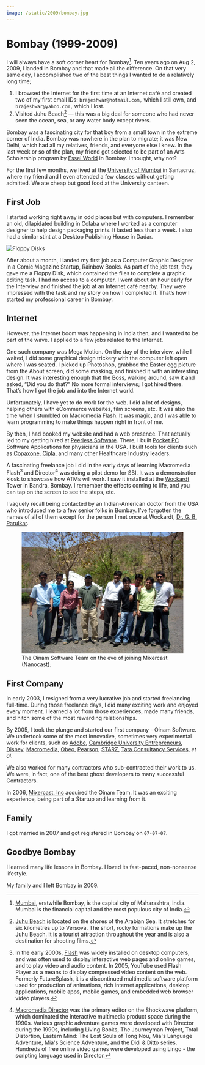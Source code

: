 ```yaml
---
image: /static/2009/bombay.jpg
---
```


# Bombay (1999-2009)

I will always have a soft corner heart for Bombay[^bombay]. Ten years ago on Aug 2, 2009, I landed in Bombay and that made all the difference. On that very same day, I accomplished two of the best things I wanted to do a relatively long time;

1. I browsed the Internet for the first time at an Internet café and created two of my first email IDs: `brajeshwar@hotmail.com,` which I still own, and `brajeshwar@yahoo.com,` which I lost.
2. Visited Juhu Beach[^JuhuBeach] — this was a big deal for someone who had never seen the ocean, sea, or any water body except rivers.

Bombay was a fascinating city for that boy from a small town in the extreme corner of India. Bombay was nowhere in the plan to migrate; it was New Delhi, which had all my relatives, friends, and everyone else I knew. In the last week or so of the plan, my friend got selected to be part of an Arts Scholarship program by [Essel World](https://www.esselworld.in/) in Bombay. I thought, why not?

For the first few months, we lived at the [University of Mumbai](https://en.wikipedia.org/wiki/University_of_Mumbai) in Santacruz, where my friend and I even attended a few classes without getting admitted. We ate cheap but good food at the University canteen.

## First Job

I started working right away in odd places but with computers. I remember an old, dilapidated building in Colaba where I worked as a computer designer to help design packaging prints. It lasted less than a week. I also had a similar stint at a Desktop Publishing House in Dadar.

<img class="large" src="https://cdn.oinam.com/img/computer/floppy-disk-8-5.25-3.5-inch.webp" alt="Floppy Disks">

After about a month, I landed my first job as a Computer Graphic Designer in a Comic Magazine Startup, Rainbow Books. As part of the job test, they gave me a Floppy Disk, which contained the files to complete a graphic editing task. I had no access to a computer. I went about an hour early for the Interview and finished the job at an Internet café nearby. They were impressed with the task and my story on how I completed it. That’s how I started my professional career in Bombay.

## Internet

However, the Internet boom was happening in India then, and I wanted to be part of the wave. I applied to a few jobs related to the Internet.

One such company was Mega Motion. On the day of the interview, while I waited, I did some graphical design trickery with the computer left open where I was seated. I picked up Photoshop, grabbed the Easter egg picture from the About screen, did some masking, and finished it with an interesting design. It was interesting enough that the Boss, walking around, saw it and asked, “Did you do that?” No more formal interviews; I got hired there. That’s how I got the job and into the Internet world.

Unfortunately, I have yet to do work for the web. I did a lot of designs, helping others with eCommerce websites, film screens, etc. It was also the time when I stumbled on Macromedia Flash. It was magic, and I was able to learn programming to make things happen right in front of me.

By then, I had booked my website and had a web presence. That actually led to my getting hired at [Peerless Software](http://peerlesssoft.com). There, I built [Pocket PC](/2022/ipaq/) Software Applications for physicians in the USA. I built tools for clients such as [Copaxone](https://www.copaxone.com), [Cipla](https://www.cipla.com), and many other Healthcare Industry leaders.

A fascinating freelance job I did in the early days of learning Macromedia Flash[^MacromediaFlash] and Director[^MacromediaDirector] was doing a pilot demo for SBI. It was a demonstration kiosk to showcase how ATMs will work. I saw it installed at the [Wockardt](https://www.wockhardt.com) Tower in Bandra, Bombay. I remember the effects coming to life, and you can tap on the screen to see the steps, etc.

I vaguely recall being contacted by an Indian-American doctor from the USA who introduced me to a few senior folks in Bombay. I’ve forgotten the names of all of them except for the person I met once at Wockardt, [Dr. G. B. Parulkar](https://en.wikipedia.org/wiki/G._B._Parulkar).

<figure class="large">
	<img src="/static/2006/oinam-nanocast.webp" alt="Oinam Software Team" loading="lazy">
	<figcaption>
		The Oinam Software Team on the eve of joining Mixercast (Nanocast).
	</figcaption>
</figure>

## First Company

In early 2003, I resigned from a very lucrative job and started freelancing full-time. During those freelance days, I did many exciting work and enjoyed every moment. I learned a lot from those experiences, made many friends, and hitch some of the most rewarding relationships.

By 2005, I took the plunge and started our first company - Oinam Software. We undertook some of the most innovative, sometimes very experimental work for clients, such as
[Adobe](https://www.adobe.com),
[Cambridge University Entrepreneurs](http://www.cue.org.uk/),
[Disney](http://disney.com/),
[Macromedia](https://en.wikipedia.org/wiki/Macromedia),
[Obeo](http://obeo.com/),
[Pearson](https://www.pearson.com/us/),
[STARZ](http://www.starz.com/),
[Tata Consultancy Services](https://www.tcs.com),
*et al*.

We also worked for many contractors who sub-contracted their work to us. We were, in fact, one of the best ghost developers to many successful Contractors.

In 2006, [Mixercast, Inc](https://www.linkedin.com/company/167518) acquired the Oinam Team. It was an exciting experience, being part of a Startup and learning from it.

## Family

I got married in 2007 and got registered in Bombay on `07-07-07`.

## Goodbye Bombay

I learned many life lessons in Bombay. I loved its fast-paced, non-nonsense lifestyle.

My family and I left Bombay in 2009.

[^bombay]: [Mumbai](https://en.wikipedia.org/wiki/Mumbai), erstwhile Bombay, is the capital city of Maharashtra, India. Mumbai is the financial capital and the most populous city of India.

[^JuhuBeach]: [Juhu Beach](https://en.wikipedia.org/wiki/Juhu#Juhu_Beach) is located on the shores of the Arabian Sea. It stretches for six kilometres up to Versova. The short, rocky formations make up the Juhu Beach. It is a tourist attraction throughout the year and is also a destination for shooting films.

[^MacromediaFlash]: In the early 2000s, [Flash](https://en.wikipedia.org/wiki/Adobe_Flash) was widely installed on desktop computers, and was often used to display interactive web pages and online games, and to play video and audio content. In 2005, YouTube used Flash Player as a means to display compressed video content on the web. Formerly FutureSplash, it is a discontinued multimedia software platform used for production of animations, rich internet applications, desktop applications, mobile apps, mobile games, and embedded web browser video players.

[^MacromediaDirector]: [Macromedia Director](https://en.wikipedia.org/wiki/Adobe_Director) was the primary editor on the Shockwave platform, which dominated the interactive multimedia product space during the 1990s. Various graphic adventure games were developed with Director during the 1990s, including Living Books, The Journeyman Project, Total Distortion, Eastern Mind: The Lost Souls of Tong Nou, Mia's Language Adventure, Mia's Science Adventure, and the Didi & Ditto series. Hundreds of free online video games were developed using Lingo - the scripting language used in Director.